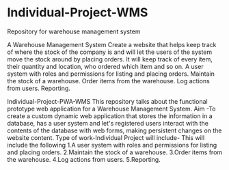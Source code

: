 # Individual-Project-WMS
Repository for warehouse management system

A Warehouse Management System Create a website that helps keep track of where the stock of the company is and will let the users of the system move the stock around by placing orders. It will keep track of every item, their quantity and location, who ordered which item and so on. A user system with roles and permissions for listing and placing orders. Maintain the stock of a warehouse. Order items from the warehouse. Log actions from users. Reporting.

Individual-Project-PWA-WMS This repository talks about the functional prototype web application for a Warehouse Management System.
Aim -To create a custom dynamic web application that stores the information in a database, has a user system and let's registered users interact with the contents of the database with web forms, making persistent changes on the website content.
Type of work-Individual
Project will include- This will include the following 1.A user system with roles and permissions for listing and placing orders. 2.Maintain the stock of a warehouse. 3.Order items from the warehouse. 4.Log actions from users. 5.Reporting.

